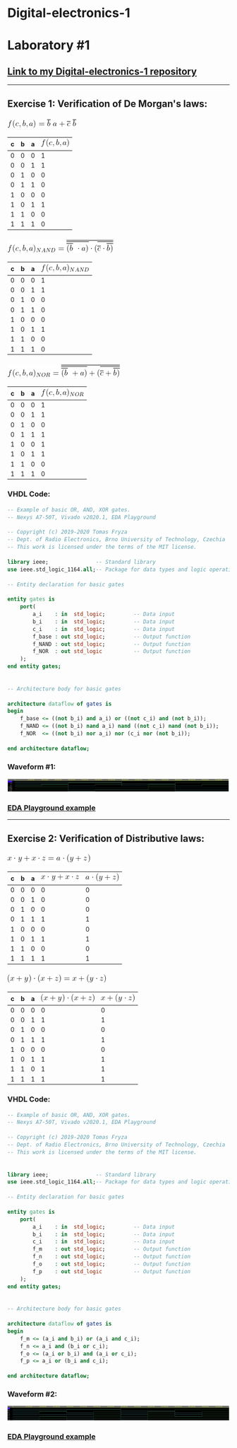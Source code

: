 # **Digital-electronics-1**
# **Laboratory #1**


## **[Link to my Digital-electronics-1 repository](https://github.com/TaaviSalum/Digital-electronics-1)**


------------------------------------------------------------------------
## **Exercise 1: Verification of De Morgan's laws:**


### **![Test logo](https://github.com/TaaviSalum/Digital-electronics-1/blob/main/Labs/01-gates/pictures/Formula1.gif)**

**c** | **b** | **a** | ![Test logo](https://github.com/TaaviSalum/Digital-electronics-1/blob/main/Labs/01-gates/pictures/Formula2.gif) 
--- | --- | --- | ---
0 | 0 | 0 | 1
0 | 0 | 1 | 1
0 | 1 | 0 | 0
0 | 1 | 1 | 0
1 | 0 | 0 | 0
1 | 0 | 1 | 1
1 | 1 | 0 | 0
1 | 1 | 1 | 0


### **![Test logo](https://github.com/TaaviSalum/Digital-electronics-1/blob/main/Labs/01-gates/pictures/Formula3.gif)**

**c** | **b** | **a** | ![Test logo](https://github.com/TaaviSalum/Digital-electronics-1/blob/main/Labs/01-gates/pictures/Formula4.gif) 
--- | --- | --- | ---
0 | 0 | 0 | 1
0 | 0 | 1 | 1
0 | 1 | 0 | 0
0 | 1 | 1 | 0
1 | 0 | 0 | 0
1 | 0 | 1 | 1
1 | 1 | 0 | 0
1 | 1 | 1 | 0


### **![Test logo](https://github.com/TaaviSalum/Digital-electronics-1/blob/main/Labs/01-gates/pictures/Formula5.gif)**

**c** | **b** | **a** | **![Test logo](https://github.com/TaaviSalum/Digital-electronics-1/blob/main/Labs/01-gates/pictures/Formula6.gif)** 
--- | --- | --- | ---
0 | 0 | 0 | 1
0 | 0 | 1 | 1
0 | 1 | 0 | 0
0 | 1 | 1 | 1
1 | 0 | 0 | 1
1 | 0 | 1 | 1
1 | 1 | 0 | 0
1 | 1 | 1 | 0

### **VHDL Code:**
```vhdl 
-- Example of basic OR, AND, XOR gates.
-- Nexys A7-50T, Vivado v2020.1, EDA Playground

-- Copyright (c) 2019-2020 Tomas Fryza
-- Dept. of Radio Electronics, Brno University of Technology, Czechia
-- This work is licensed under the terms of the MIT license.

library ieee;               -- Standard library
use ieee.std_logic_1164.all;-- Package for data types and logic operations

-- Entity declaration for basic gates

entity gates is
    port(
        a_i    : in  std_logic;         -- Data input
        b_i    : in  std_logic;         -- Data input
        c_i    : in  std_logic;         -- Data input
        f_base : out std_logic;         -- Output function
        f_NAND : out std_logic;         -- Output function
        f_NOR  : out std_logic          -- Output function
    );
end entity gates;


-- Architecture body for basic gates

architecture dataflow of gates is
begin
	f_base <= ((not b_i) and a_i) or ((not c_i) and (not b_i));
	f_NAND <= ((not b_i) nand a_i) nand ((not c_i) nand (not b_i));
	f_NOR  <= ((not b_i) nor a_i) nor (c_i nor (not b_i));

end architecture dataflow;
```

### **Waveform #1:**
![Test logo](https://github.com/TaaviSalum/Digital-electronics-1/blob/main/Labs/01-gates/pictures/Ex1.jpg)
### **[EDA Playground example](https://www.edaplayground.com/x/UGWZ)**




------------------------------------------------------------------------
## **Exercise 2: Verification of Distributive laws:**


### **![Test logo](https://github.com/TaaviSalum/Digital-electronics-1/blob/main/Labs/01-gates/pictures/Formula7.gif)**

**c** | **b** | **a** | **![Test logo](https://github.com/TaaviSalum/Digital-electronics-1/blob/main/Labs/01-gates/pictures/Formula8.gif)** | **![Test logo](https://github.com/TaaviSalum/Digital-electronics-1/blob/main/Labs/01-gates/pictures/Formula9.gif)**
--- | --- | --- | --- | --- 
0 | 0 | 0 | 0 | 0
0 | 0 | 1 | 0 | 0
0 | 1 | 0 | 0 | 0
0 | 1 | 1 | 1 | 1
1 | 0 | 0 | 0 | 0
1 | 0 | 1 | 1 | 1
1 | 1 | 0 | 0 | 0
1 | 1 | 1 | 1 | 1


### **![Test logo](https://github.com/TaaviSalum/Digital-electronics-1/blob/main/Labs/01-gates/pictures/Formula10.gif)**

**c** | **b** | **a** | **![Test logo](https://github.com/TaaviSalum/Digital-electronics-1/blob/main/Labs/01-gates/pictures/Formula11.gif)** | **![Test logo](https://github.com/TaaviSalum/Digital-electronics-1/blob/main/Labs/01-gates/pictures/Formula12.gif)** 
--- | --- | --- | --- | ---
0 | 0 | 0 | 0 | 0
0 | 0 | 1 | 1 | 1
0 | 1 | 0 | 0 | 0
0 | 1 | 1 | 1 | 1
1 | 0 | 0 | 0 | 0
1 | 0 | 1 | 1 | 1
1 | 1 | 0 | 1 | 1
1 | 1 | 1 | 1 | 1

### **VHDL Code:**
```vhdl
-- Example of basic OR, AND, XOR gates.
-- Nexys A7-50T, Vivado v2020.1, EDA Playground

-- Copyright (c) 2019-2020 Tomas Fryza
-- Dept. of Radio Electronics, Brno University of Technology, Czechia
-- This work is licensed under the terms of the MIT license.


library ieee;               -- Standard library
use ieee.std_logic_1164.all;-- Package for data types and logic operations

-- Entity declaration for basic gates

entity gates is
    port(
        a_i    : in  std_logic;         -- Data input
        b_i    : in  std_logic;         -- Data input
        c_i    : in  std_logic;         -- Data input
        f_m    : out std_logic;         -- Output function
        f_n    : out std_logic;         -- Output function
        f_o    : out std_logic;         -- Output function
        f_p    : out std_logic          -- Output function
    );
end entity gates;


-- Architecture body for basic gates

architecture dataflow of gates is
begin
    f_m <= (a_i and b_i) or (a_i and c_i);
    f_n <= a_i and (b_i or c_i);
    f_o <= (a_i or b_i) and (a_i or c_i);
    f_p <= a_i or (b_i and c_i);

end architecture dataflow;
```

### **Waveform #2:**
![Test logo](https://github.com/TaaviSalum/Digital-electronics-1/blob/main/Labs/01-gates/pictures/Ex2.jpg)
### **[EDA Playground example](https://www.edaplayground.com/x/vvCM)**
